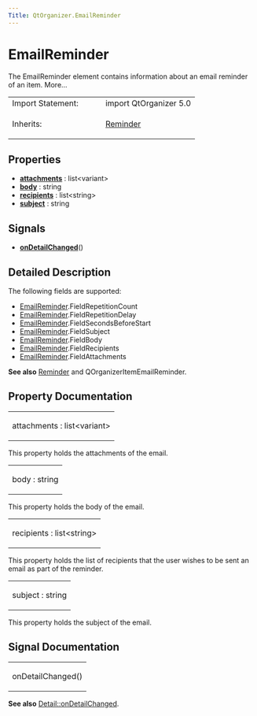 ```yaml
---
Title: QtOrganizer.EmailReminder
---
```

        
EmailReminder
=============

<span class="subtitle"></span>
The EmailReminder element contains information about an email reminder of an item. More...

<table>
<colgroup>
<col width="50%" />
<col width="50%" />
</colgroup>
<tbody>
<tr class="odd">
<td>Import Statement:</td>
<td>import QtOrganizer 5.0</td>
</tr>
<tr class="even">
<td>Inherits:</td>
<td><p><a href="QtOrganizer.Reminder.md">Reminder</a></p></td>
</tr>
</tbody>
</table>

<span id="properties"></span>
Properties
----------

-   ****[attachments](#attachments-prop)**** : list&lt;variant&gt;
-   ****[body](#body-prop)**** : string
-   ****[recipients](#recipients-prop)**** : list&lt;string&gt;
-   ****[subject](#subject-prop)**** : string

<span id="signals"></span>
Signals
-------

-   ****[onDetailChanged](#onDetailChanged-signal)****()

<span id="details"></span>
Detailed Description
--------------------

The following fields are supported:

-   [EmailReminder](index.html).FieldRepetitionCount
-   [EmailReminder](index.html).FieldRepetitionDelay
-   [EmailReminder](index.html).FieldSecondsBeforeStart
-   [EmailReminder](index.html).FieldSubject
-   [EmailReminder](index.html).FieldBody
-   [EmailReminder](index.html).FieldRecipients
-   [EmailReminder](index.html).FieldAttachments

**See also** [Reminder](../QtOrganizer.Reminder.md) and QOrganizerItemEmailReminder.

Property Documentation
----------------------

<table>
<colgroup>
<col width="100%" />
</colgroup>
<tbody>
<tr class="odd">
<td><p><span id="attachments-prop"></span><span class="name">attachments</span> : <span class="type">list</span>&lt;<span class="type">variant</span>&gt;</p></td>
</tr>
</tbody>
</table>

This property holds the attachments of the email.

<table>
<colgroup>
<col width="100%" />
</colgroup>
<tbody>
<tr class="odd">
<td><p><span id="body-prop"></span><span class="name">body</span> : <span class="type">string</span></p></td>
</tr>
</tbody>
</table>

This property holds the body of the email.

<table>
<colgroup>
<col width="100%" />
</colgroup>
<tbody>
<tr class="odd">
<td><p><span id="recipients-prop"></span><span class="name">recipients</span> : <span class="type">list</span>&lt;<span class="type">string</span>&gt;</p></td>
</tr>
</tbody>
</table>

This property holds the list of recipients that the user wishes to be sent an email as part of the reminder.

<table>
<colgroup>
<col width="100%" />
</colgroup>
<tbody>
<tr class="odd">
<td><p><span id="subject-prop"></span><span class="name">subject</span> : <span class="type">string</span></p></td>
</tr>
</tbody>
</table>

This property holds the subject of the email.

Signal Documentation
--------------------

<table>
<colgroup>
<col width="100%" />
</colgroup>
<tbody>
<tr class="odd">
<td><p><span id="onDetailChanged-signal"></span><span class="name">onDetailChanged</span>()</p></td>
</tr>
</tbody>
</table>

**See also** [Detail::onDetailChanged](../QtOrganizer.Detail.md#onDetailChanged-signal).

